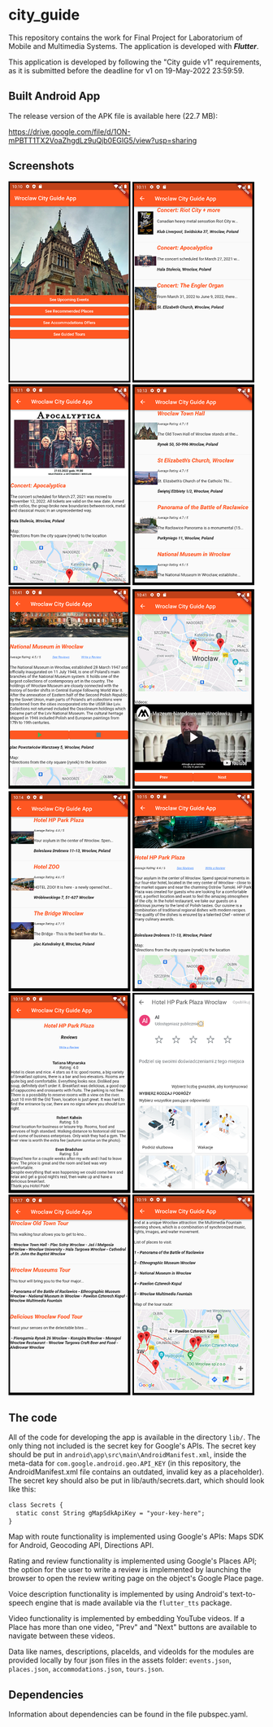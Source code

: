 # city_guide

This repository contains the work for Final Project for Laboratorium of Mobile and Multimedia Systems. The application is developed with ***Flutter***.

This application is developed by following the "City guide v1" requirements, as it is submitted before the deadline for v1 on 19-May-2022 23:59:59.

## Built Android App

The release version of the APK file is available here (22.7 MB):

https://drive.google.com/file/d/1ON-mPBTT1TX2VoaZhgdLz9uQjb0EGlG5/view?usp=sharing

## Screenshots

![Alt text](/dev_screenshots/1.PNG?raw=true "Main Page")
![Alt text](/dev_screenshots/2.PNG?raw=true "Events List")
![Alt text](/dev_screenshots/3.PNG?raw=true "Event Details")
![Alt text](/dev_screenshots/4.PNG?raw=true "Places List")
![Alt text](/dev_screenshots/5.PNG?raw=true "Place Details 1")
![Alt text](/dev_screenshots/6.PNG?raw=true "Place Details 2")
![Alt text](/dev_screenshots/7.PNG?raw=true "Accommodations List")
![Alt text](/dev_screenshots/8.PNG?raw=true "Accommodation Details")
![Alt text](/dev_screenshots/9.PNG?raw=true "Reviews")
![Alt text](/dev_screenshots/10.PNG?raw=true "Write Review")
![Alt text](/dev_screenshots/11.PNG?raw=true "Guided Tours List")
![Alt text](/dev_screenshots/12.PNG?raw=true "Guided Tour Details")

## The code

All of the code for developing the app is available in the directory ```lib/```. The only thing not included is the secret key for Google's APIs. The secret key should be put in ```android\app\src\main\AndroidManifest.xml```, inside the meta-data for ```com.google.android.geo.API_KEY``` (in this repository, the AndroidManifest.xml file contains an outdated, invalid key as a placeholder). The secret key should also be put in lib/auth/secrets.dart, which should look like this:

```
class Secrets {
  static const String gMapSdkApiKey = "your-key-here";
}
```

Map with route functionality is implemented using Google's APIs: Maps SDK for Android, Geocoding API, Directions API.

Rating and review functionality is implemented using Google's Places API; the option for the user to write a review is implemented by launching the browser to open the review writing page on the object's Google Place page.

Voice description functionality is implemented by using Android's text-to-speech engine that is made available via the ```flutter_tts``` package.

Video functionality is implemented by embedding YouTube videos. If a Place has more than one video, "Prev" and "Next" buttons are available to navigate between these videos.

Data like names, descriptions, placeIds, and videoIds for the modules are provided locally by four json files in the assets folder: ```events.json```, ```places.json```, ```accommodations.json```, ```tours.json```.

## Dependencies

Information about dependencies can be found in the file pubspec.yaml.
